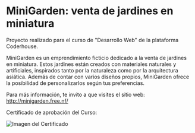 # MiniGarden: venta de jardines en miniatura
Proyecto realizado para el curso de "Desarrollo Web" de la plataforma Coderhouse.

MiniGarden es un emprendimiento ficticio dedicado a la venta de jardines en miniatura. Estos jardines están creados con materiales naturales y artificiales, inspirados tanto por la naturaleza como por la arquitectura asiática. Además de contar con varios diseños propios, MiniGarden ofrece la posibilidad de personalizarlos según tus preferencias.

Para más información, te invito a que visites el sitio web: http://minigarden.free.nf/

Certificado de aprobación del Curso:

![Imagen del Certificado](https://github.com/CirmiFrancis/coderhouse-desarrollo-web-minigarden/blob/main/certificate.png?raw=true)
